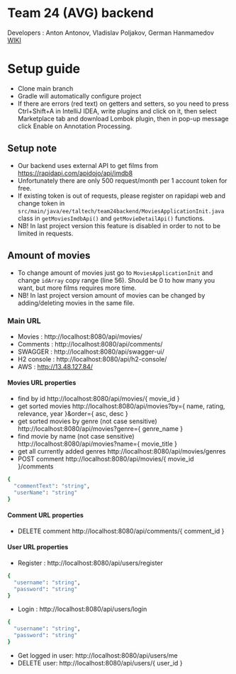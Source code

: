 # Team 24 (AVG) backend
Developers : Anton Antonov, Vladislav Poljakov, German Hanmamedov  
[WIKI](https://gitlab.cs.ttu.ee/gehanm/iti0203-2020-team24-back/-/wikis/home)

# Setup guide
- Clone main branch
- Gradle will automatically configure project
- If there are errors (red text) on getters and setters, so you need to press Ctrl+Shift+A in IntelliJ IDEA, write plugins and click on it, then select Marketplace tab and download Lombok plugin, then in pop-up message click Enable on Annotation Processing.

## Setup note
- Our backend uses external API to get films from https://rapidapi.com/apidojo/api/imdb8
- Unfortunately there are only 500 request/month per 1 account token for free.
- If existing token is out of requests, please register on rapidapi web and change token in ```src/main/java/ee/taltech/team24backend/MoviesApplicationInit.java``` class in ```getMoviesImdbApi()``` and ```getMovieDetailApi()``` functions.
- NB! In last project version this feature is disabled in order to not to be limited in requests.

## Amount of movies
- To change amount of movies just go to ```MoviesApplicationInit``` and change ```idArray``` copy range (line 56). Should be 0 to how many you want, but more films requires more time.
- NB! In last project version amount of movies can be changed by adding/deleting movies in the same file.

### Main URL
- Movies : http://localhost:8080/api/movies/
- Comments : http://localhost:8080/api/comments/
- SWAGGER : http://localhost:8080/api/swagger-ui/
- H2 console : http://localhost:8080/api/h2-console/
- AWS : http://13.48.127.84/

#### Movies URL properties 
- find by id http://localhost:8080/api/movies/{ movie_id }
- get sorted movies http://localhost:8080/api/movies?by={ name, rating, relevance, year }&order={ asc, desc }
- get sorted movies by genre (not case sensitive) http://localhost:8080/api/movies?genre={ genre_name }
- find movie by name (not case sensitive) http://localhost:8080/api/movies?name={ movie_title }
- get all currently added genres http://localhost:8080/api/movies/genres
- POST comment http://localhost:8080/api/movies/{ movie_id }/comments  
```sh
{
  "commentText": "string",
  "userName": "string"
}
```

#### Comment URL properties
- DELETE comment http://localhost:8080/api/comments/{ comment_id }  

#### User URL properties
- Register : http://localhost:8080/api/users/register  
```sh
{
  "username": "string",
  "password": "string"
}
```
- Login : http://localhost:8080/api/users/login  
```sh
{
  "username": "string",
  "password": "string"
}
```
- Get logged in user: http://localhost:8080/api/users/me
- DELETE user: http://localhost:8080/api/users/{ user_id }


